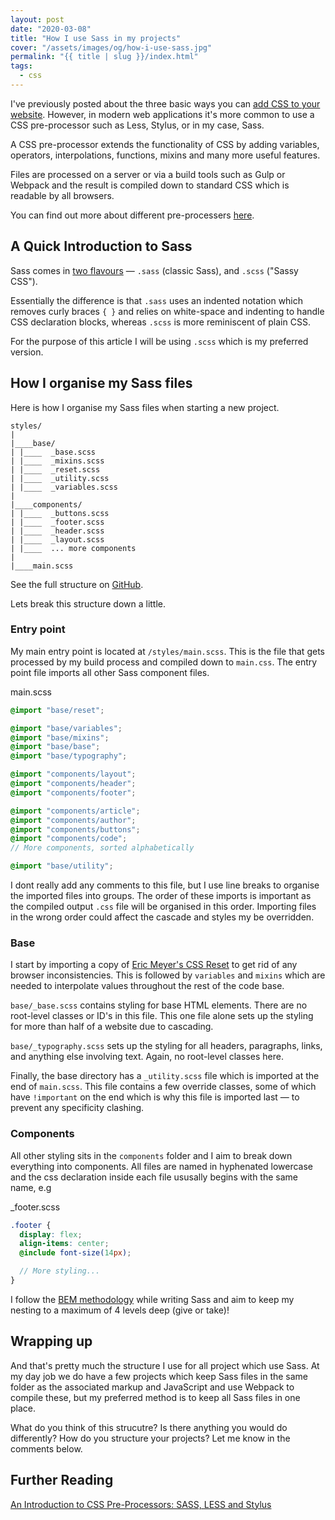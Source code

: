 ```yaml
---
layout: post
date: "2020-03-08"
title: "How I use Sass in my projects"
cover: "/assets/images/og/how-i-use-sass.jpg"
permalink: "{{ title | slug }}/index.html"
tags:
  - css
---
```


I've previously posted about the three basic ways you can [add CSS to your website](/how-to-add-css). However, in modern web applications it's more common to use a CSS pre-processor such as Less, Stylus, or in my case, Sass.

A CSS pre-processor extends the functionality of CSS by adding variables, operators, interpolations, functions, mixins and many more useful features.

Files are processed on a server or via a build tools such as Gulp or Webpack and the result is compiled down to standard CSS which is readable by all browsers.

You can find out more about different pre-processers [here](https://htmlmag.com/article/an-introduction-to-css-preprocessors-sass-less-stylus).

## A Quick Introduction to Sass

Sass comes in [two flavours](https://sass-lang.com/documentation/syntax) — `.sass` (classic Sass), and `.scss` ("Sassy CSS").

Essentially the difference is that `.sass` uses an indented notation which removes curly braces `{ }` and relies on white-space and indenting to handle CSS declaration blocks, whereas `.scss` is more reminiscent of plain CSS.

For the purpose of this article I will be using `.scss` which is my preferred version.

## How I organise my Sass files

Here is how I organise my Sass files when starting a new project.

```shell
styles/
|
|____base/
| |____  _base.scss
| |____  _mixins.scss
| |____  _reset.scss
| |____  _utility.scss
| |____  _variables.scss
|
|____components/
| |____  _buttons.scss
| |____  _footer.scss
| |____  _header.scss
| |____  _layout.scss
| |____  ... more components
|
|____main.scss
```

See the full structure on [GitHub](https://github.com/ajaykarwal/ajaykarwal.com/tree/master/src/styles).

Lets break this structure down a little.

### Entry point

My main entry point is located at `/styles/main.scss`. This is the file that gets processed by my build process and compiled down to `main.css`. The entry point file imports all other Sass component files.

<div class="file">main.scss</div>

```scss
@import "base/reset";

@import "base/variables";
@import "base/mixins";
@import "base/base";
@import "base/typography";

@import "components/layout";
@import "components/header";
@import "components/footer";

@import "components/article";
@import "components/author";
@import "components/buttons";
@import "components/code";
// More components, sorted alphabetically

@import "base/utility";
```

I dont really add any comments to this file, but I use line breaks to organise the imported files into groups. The order of these imports is important as the compiled output `.css` file will be organised in this order. Importing files in the wrong order could affect the cascade and styles my be overridden.

### Base

I start by importing a copy of [Eric Meyer's CSS Reset](https://meyerweb.com/eric/tools/css/reset/) to get rid of any browser inconsistencies. This is followed by `variables` and `mixins` which are needed to interpolate values throughout the rest of the code base.

`base/_base.scss` contains styling for base HTML elements. There are no root-level classes or ID's in this file. This one file alone sets up the styling for more than half of a website due to cascading.

`base/_typography.scss` sets up the styling for all headers, paragraphs, links, and anything else involving text. Again, no root-level classes here.

Finally, the base directory has a `_utility.scss` file which is imported at the end of `main.scss`. This file contains a few override classes, some of which have `!important` on the end which is why this file is imported last &mdash; to prevent any specificity clashing.

### Components

All other styling sits in the `components` folder and I aim to break down everything into components. All files are named in hyphenated lowercase and the css declaration inside each file ususally begins with the same name, e.g

<div class="file">_footer.scss</div>

```scss
.footer {
  display: flex;
  align-items: center;
  @include font-size(14px);

  // More styling...
}
```

I follow the [BEM methodology](http://getbem.com/) while writing Sass and aim to keep my nesting to a maximum of 4 levels deep (give or take)!

## Wrapping up

And that's pretty much the structure I use for all project which use Sass. At my day job we do have a few projects which keep Sass files in the same folder as the associated markup and JavaScript and use Webpack to compile these, but my preferred method is to keep all Sass files in one place.

What do you think of this strucutre? Is there anything you would do differently? How do you structure your projects? Let me know in the comments below.

## Further Reading

[An Introduction to CSS Pre-Processors: SASS, LESS and Stylus](https://htmlmag.com/article/an-introduction-to-css-preprocessors-sass-less-stylus)
